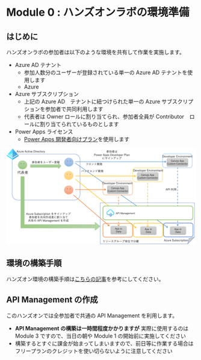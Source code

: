 # Module 0 : ハンズオンラボの環境準備

## はじめに

ハンズオンラボの参加者は以下のような環境を共有して作業を実施します。

- Azure AD テナント
    - 参加人数分のユーザーが登録されている単一の Azure AD テナントを使用します
    - Azure 
- Azure サブスクリプション
    - 上記の Azure AD　テナントに紐つけられた単一の Azure サブスクリプションを参加者で共同利用します
    - 代表者は Owner ロールに割り当てられ、参加者全員が Contributor　ロールに割り当てられているものとします
- Power Apps ライセンス
    - [Power Apps 開発者向けプラン](https://powerapps.microsoft.com/ja-jp/developerplan/)を使用します

![](./images/mod00-overview.png)

## 環境の構築手順

ハンズオン環境の構築手順は[こちらの記事](https://ayuina.github.io/ainaba-csa-blog/microsoft-cloud-trial/)を参考にしてください。

## API Management の作成

このハンズオンでは全参加者で共通の API Management を利用します。

- **API Management の構築は一時間程度かかりますが** 実際に使用するのは Module 3 ですので、当日の朝や Module 1 の開始前に実施してください
- 構築するとすぐに課金が始まってしまいますので、前日等に作業する場合はフリープランのクレジットを使い切らないように注意してください